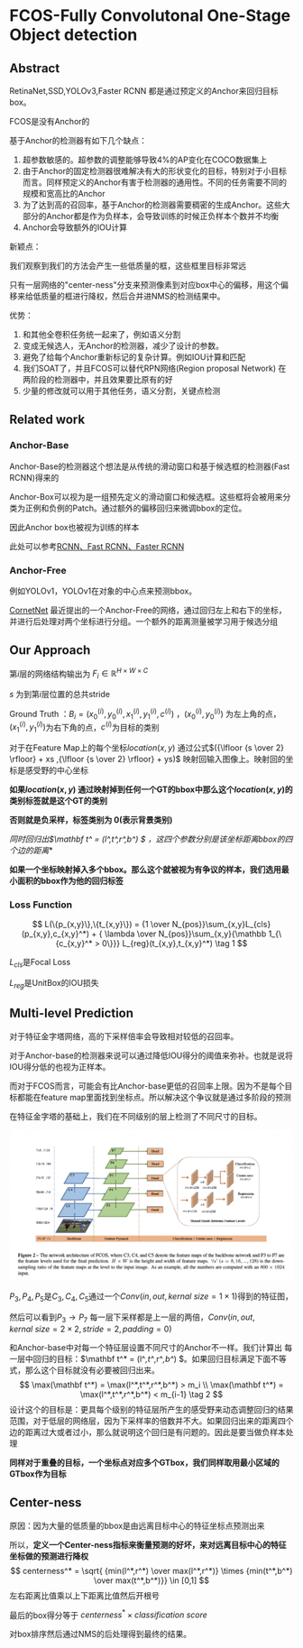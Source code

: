 # FCOS-Fully Convolutonal One-Stage Object detection

## Abstract

RetinaNet,SSD,YOLOv3,Faster RCNN 都是通过预定义的Anchor来回归目标box。

FCOS是没有Anchor的

基于Anchor的检测器有如下几个缺点：

1. 超参数敏感的。超参数的调整能够导致4%的AP变化在COCO数据集上
2. 由于Anchor的固定检测器很难解决有大的形状变化的目标，特别对于小目标而言。同样预定义的Anchor有害于检测器的通用性。不同的任务需要不同的规模和宽高比的Anchor
3. 为了达到高的召回率，基于Anchor的检测器需要稠密的生成Anchor。这些大部分的Anchor都是作为负样本，会导致训练的时候正负样本个数并不均衡
4. Anchor会导致额外的IOU计算

新颖点：

我们观察到我们的方法会产生一些低质量的框，这些框里目标非常远

只有一层网络的"center-ness"分支来预测像素到对应box中心的偏移，用这个偏移来给低质量的框进行降权，然后合并进NMS的检测结果中。

优势：

1. 和其他全卷积任务统一起来了，例如语义分割
2. 变成无候选人，无Anchor的检测器，减少了设计的参数。
3. 避免了给每个Anchor重新标记的复杂计算。例如IOU计算和匹配
4. 我们SOAT了，并且FCOS可以替代RPN网络(Region proposal Network) 在两阶段的检测器中，并且效果要比原有的好
5. 少量的修改就可以用于其他任务，语义分割，关键点检测

## Related work

### Anchor-Base 

Anchor-Base的检测器这个想法是从传统的滑动窗口和基于候选框的检测器(Fast RCNN)得来的

Anchor-Box可以视为是一组预先定义的滑动窗口和候选框。这些框将会被用来分类为正例和负例的Patch。通过额外的偏移回归来微调bbox的定位。

因此Anchor box也被视为训练的样本

此处可以参考[RCNN、Fast RCNN、Faster RCNN](./目标检测相关框架解析.md)

### Anchor-Free

例如YOLOv1，YOLOv1在对象的中心点来预测bbox。

[CornetNet](../Tracking/CornetNet.md)  最近提出的一个Anchor-Free的网络，通过回归左上和右下的坐标，并进行后处理对两个坐标进行分组。一个额外的距离测量被学习用于候选分组

## Our Approach

第$i$层的网络结构输出为 $F_i \in \mathbb R^{H \times W \times C}$

$s$ 为到第$i$层位置的总共stride

Ground Truth ：$B_i = (x_0^{(i)},y_0^{(i)},x_1^{(i)},y_1^{(i)},c^{(i)})$ ，$(x_0^{(i)},y_0^{(i)})$ 为左上角的点，$(x_1^{(i)},y_1^{(i)})$为右下角的点，$c^{(i)}$为目标的类别

对于在Feature Map上的每个坐标$location(x,y)$ 通过公式$({\lfloor {s \over 2} \rfloor} + xs ,{\lfloor {s \over 2} \rfloor} + ys)$ 映射回输入图像上。映射回的坐标是感受野的中心坐标

**如果$location (x,y)$ 通过映射掉到任何一个GT的bbox中那么这个$location(x,y)$的类别标签就是这个GT的类别**

**否则就是负采样，标签类别为 0(表示背景类别)**

**同时回归出$\mathbf t^* = (l^*,t^*,r^*,b^*) $ ，这四个参数分别是该坐标距离bbox的四个边的距离**

**如果一个坐标映射掉入多个bbox。那么这个就被视为有争议的样本，我们选用最小面积的bbox作为他的回归标签**

### Loss Function

$$
L(\{p_{x,y}\},\{t_{x,y}\}) = {1 \over N_{pos}}\sum_{x,y}L_{cls}(p_{x,y},c_{x,y}^*) + { \lambda \over N_{pos}}\sum_{x,y}{\mathbb 1_{\{c_{x,y}^* > 0\}}} L_{reg}(t_{x,y},t_{x,y}^*) \tag 1
$$

$L_{cls}$是Focal Loss

$L_{reg}$是UnitBox的IOU损失

## Multi-level Prediction

对于特征金字塔网络，高的下采样倍率会导致相对较低的召回率。

对于Anchor-base的检测器来说可以通过降低IOU得分的阈值来弥补。也就是说将IOU得分低的也视为正样本。

而对于FCOS而言，可能会有比Anchor-base更低的召回率上限。因为不是每个目标都能在feature map里面找到坐标点。所以解决这个争议就是通过多阶段的预测

在特征金字塔的基础上，我们在不同级别的层上检测了不同尺寸的目标。

![image-20211220103107990](image-20211220103107990.png)

$P_3,P_4,P_5$是$C_3,C_4,C_5$通过一个$Conv(in,out,kernal \ size = 1\times1)$得到的特征图，

然后可以看到$P_3 \to P_7$ 每一层下采样都是上一层的两倍，$Conv(in,out,kernal\ size = 2\times 2,stride = 2,padding = 0)$

和Anchor-base中对每一个特征层设置不同尺寸的Anchor不一样。我们计算出 每一层中回归的目标：$\mathbf t^* = (l^*,t^*,r^*,b^*) $。如果回归目标满足下面不等式，那么这个目标就没有必要被回归出来。
$$
\max(\mathbf t^*) = \max(l^*,t^*,r^*,b^*) > m_i \\
\max(\mathbf t^*) = \max(l^*,t^*,r^*,b^*) < m_{i-1} \tag 2
$$
设计这个的目标是：更具每个级别的特征层所产生的感受野来动态调整回归的结果范围，对于低层的网络层，因为下采样率的倍数并不大。如果回归出来的距离四个边的距离过大或者过小，那么就说明这个回归是有问题的。因此是要当做负样本处理

**同样对于重叠的目标，一个坐标点对应多个GTbox，我们同样取用最小区域的GTbox作为目标**

## Center-ness

原因：因为大量的低质量的bbox是由远离目标中心的特征坐标点预测出来

所以，**定义一个Center-ness指标来衡量预测的好坏，来对远离目标中心的特征坐标做的预测进行降权**
$$
centerness^* = \sqrt{ {min(l^*,r^*) \over max(l^*,r^*)} \times {min(t^*,b^*) \over max(t^*,b^*)}} \in [0,1]
$$
左右距离比值乘以上下距离比值然后开根号

最后的box得分等于 $centerness^* \times classification \ score$ 

对box排序然后通过NMS的后处理得到最终的结果。

